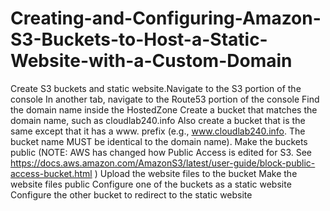 # Creating-and-Configuring-Amazon-S3-Buckets-to-Host-a-Static-Website-with-a-Custom-Domain
Create S3 buckets and static website.Navigate to the S3 portion of the console In another tab, navigate to the Route53 portion of the console Find the domain name inside the HostedZone Create a bucket that matches the domain name, such as cloudlab240.info Also create a bucket that is the same except that it has a www. prefix (e.g., www.cloudlab240.info. The bucket name MUST be identical to the domain name). Make the buckets public (NOTE: AWS has changed how Public Access is edited for S3. See https://docs.aws.amazon.com/AmazonS3/latest/user-guide/block-public-access-bucket.html ) Upload the website files to the bucket Make the website files public Configure one of the buckets as a static website Configure the other bucket to redirect to the static website
